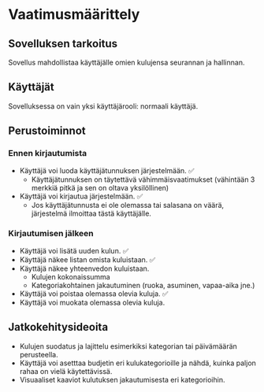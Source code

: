 # Vaatimusmäärittely

## Sovelluksen tarkoitus

Sovellus mahdollistaa käyttäjälle omien kulujensa seurannan ja hallinnan. 

## Käyttäjät

Sovelluksessa on vain yksi käyttäjärooli: normaali käyttäjä.

## Perustoiminnot

### Ennen kirjautumista

- Käyttäjä voi luoda käyttäjätunnuksen järjestelmään. :white_check_mark:
    - Käyttäjätunnuksen on täytettävä vähimmäisvaatimukset (vähintään 3 merkkiä pitkä ja sen on  oltava yksilöllinen)
- Käyttäjä voi kirjautua järjestelmään. :white_check_mark:
    - Jos käyttäjätunnusta ei ole olemassa tai salasana on väärä, järjestelmä ilmoittaa tästä käyttäjälle.

### Kirjautumisen jälkeen

- Käyttäjä voi lisätä uuden kulun. :white_check_mark:
- Käyttäjä näkee listan omista kuluistaan. :white_check_mark:
- Käyttäjä näkee yhteenvedon kuluistaan.
    - Kulujen kokonaissumma
    - Kategoriakohtainen jakautuminen (ruoka, asuminen, vapaa-aika jne.)
- Käyttäjä voi poistaa olemassa olevia kuluja. :white_check_mark:
- Käyttäjä voi muokata  olemassa olevia kuluja. 

## Jatkokehitysideoita
- Kulujen suodatus ja lajittelu esimerkiksi kategorian tai päivämäärän perusteella.
- Käyttäjä voi asetttaa budjetin eri kulukategorioille ja nähdä, kuinka paljon rahaa on vielä käytettävissä.
- Visuaaliset kaaviot kulutuksen jakautumisesta eri kategorioihin.

